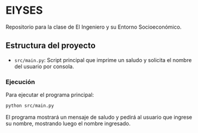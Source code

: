 
# EIYSES

Repositorio para la clase de El Ingeniero y su Entorno Socioeconómico.

## Estructura del proyecto

- `src/main.py`: Script principal que imprime un saludo y solicita el nombre del usuario por consola.

### Ejecución

Para ejecutar el programa principal:

```bash
python src/main.py
```

El programa mostrará un mensaje de saludo y pedirá al usuario que ingrese su nombre, mostrando luego el nombre ingresado.
